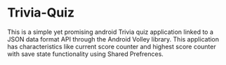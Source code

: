 # Trivia-Quiz
This is a simple yet promising android Trivia quiz application linked to a JSON data format API through the Android Volley library.
This application has characteristics like current score counter and highest score counter with save state functionality using Shared Prefrences.
